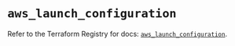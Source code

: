 # `aws_launch_configuration`

Refer to the Terraform Registry for docs: [`aws_launch_configuration`](https://registry.terraform.io/providers/hashicorp/aws/3.76.1/docs/resources/launch_configuration).
